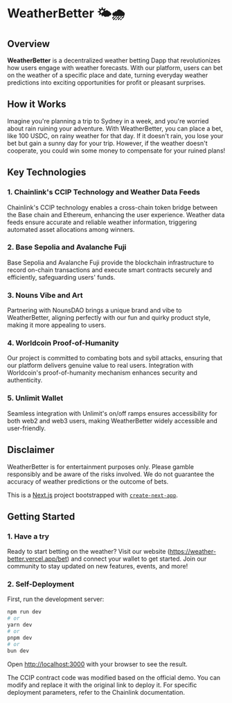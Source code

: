 # WeatherBetter 🌤️🌧️

## Overview

**WeatherBetter** is a decentralized weather betting Dapp that revolutionizes how users engage with weather forecasts. With our platform, users can bet on the weather of a specific place and date, turning everyday weather predictions into exciting opportunities for profit or pleasant surprises.

## How it Works

Imagine you're planning a trip to Sydney in a week, and you're worried about rain ruining your adventure. With WeatherBetter, you can place a bet, like 100 USDC, on rainy weather for that day. If it doesn't rain, you lose your bet but gain a sunny day for your trip. However, if the weather doesn't cooperate, you could win some money to compensate for your ruined plans!

## Key Technologies

### 1. Chainlink's CCIP Technology and Weather Data Feeds

Chainlink's CCIP technology enables a cross-chain token bridge between the Base chain and Ethereum, enhancing the user experience. Weather data feeds ensure accurate and reliable weather information, triggering automated asset allocations among winners.

### 2. Base Sepolia and Avalanche Fuji

Base Sepolia and Avalanche Fuji provide the blockchain infrastructure to record on-chain transactions and execute smart contracts securely and efficiently, safeguarding users' funds.

### 3. Nouns Vibe and Art

Partnering with NounsDAO brings a unique brand and vibe to WeatherBetter, aligning perfectly with our fun and quirky product style, making it more appealing to users.

### 4. Worldcoin Proof-of-Humanity

Our project is committed to combating bots and sybil attacks, ensuring that our platform delivers genuine value to real users. Integration with Worldcoin's proof-of-humanity mechanism enhances security and authenticity.

### 5. Unlimit Wallet

Seamless integration with Unlimit's on/off ramps ensures accessibility for both web2 and web3 users, making WeatherBetter widely accessible and user-friendly.

## Disclaimer

WeatherBetter is for entertainment purposes only. Please gamble responsibly and be aware of the risks involved. We do not guarantee the accuracy of weather predictions or the outcome of bets.



This is a [Next.js](https://nextjs.org/) project bootstrapped with [`create-next-app`](https://github.com/vercel/next.js/tree/canary/packages/create-next-app).

## Getting Started

### 1. Have a try

Ready to start betting on the weather? Visit our website (https://weather-better.vercel.app/bet) and connect your wallet to get started. Join our community to stay updated on new features, events, and more!

### 2. Self-Deployment

First, run the development server:

```bash
npm run dev
# or
yarn dev
# or
pnpm dev
# or
bun dev
```

Open [http://localhost:3000](http://localhost:3000) with your browser to see the result.

The CCIP contract code was modified based on the official demo. You can modify and replace it with the original link to deploy it. For specific deployment parameters, refer to the Chainlink documentation.

